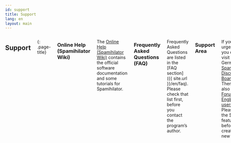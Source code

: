 ```yaml
---
id: support
title: Support
lang: en
layout: main
---
```


<div class="row">
<div class="twelve columns" markdown="1">

## Support
{: .page-title}

### Online Help (Spamihilator Wiki)

The [Online Help (Spamihilator Wiki)](http://wiki.spamihilator.com) contains the official
software documentation and some tutorials for Spamihilator.

### Frequently Asked Questions (FAQ)

Frequently Asked Questions are listed in the [FAQ section]({{ site.url }}/en/faq). Please check that list
first, before you contact the program’s author.

### Support Area

If you need urgent help, you can visit the German [Spamihilator Discussion Board](http://www.spamihilator.com/forum).
There is also a [Forum for English users](http://www.spamihilator.com/forum/viewforum.php?f=22). Please
use the Search feature first, before you create a new thread.

</div>
</div>